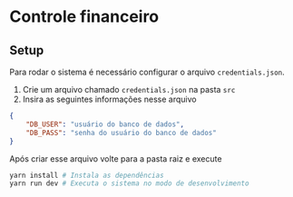# Controle financeiro

## Setup

Para rodar o sistema é necessário configurar o arquivo `credentials.json`.

1. Crie um arquivo chamado `credentials.json` na pasta `src`
1. Insira as seguintes informações nesse arquivo
```json
{
    "DB_USER": "usuário do banco de dados",
    "DB_PASS": "senha do usuário do banco de dados"
}
```

Após criar esse arquivo volte para a pasta raiz e execute

```bash
yarn install # Instala as dependências 
yarn run dev # Executa o sistema no modo de desenvolvimento
```
